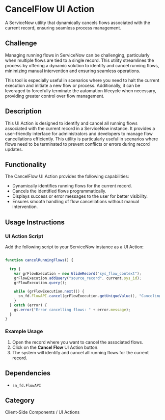 # CancelFlow UI Action

A ServiceNow utility that dynamically cancels flows associated with the current record, ensuring seamless process management.

## Challenge

Managing running flows in ServiceNow can be challenging, particularly when multiple flows are tied to a single record. This utility streamlines the process by offering a dynamic solution to identify and cancel running flows, minimizing manual intervention and ensuring seamless operations.

This tool is especially useful in scenarios where you need to halt the current execution and initiate a new flow or process. Additionally, it can be leveraged to forcefully terminate the automation lifecycle when necessary, providing greater control over flow management.

## Description

This UI Action is designed to identify and cancel all running flows associated with the current record in a ServiceNow instance. It provides a user-friendly interface for administrators and developers to manage flow cancellations efficiently. This utility is particularly useful in scenarios where flows need to be terminated to prevent conflicts or errors during record updates.

## Functionality

The CancelFlow UI Action provides the following capabilities:
- Dynamically identifies running flows for the current record.
- Cancels the identified flows programmatically.
- Displays success or error messages to the user for better visibility.
- Ensures smooth handling of flow cancellations without manual intervention.

## Usage Instructions

### UI Action Script

Add the following script to your ServiceNow instance as a UI Action:

```javascript

function cancelRunningFlows() {

  try {
    var grFlowExecution = new GlideRecord("sys_flow_context");
    grFlowExecution.addQuery("source_record", current.sys_id);
    grFlowExecution.query();

    while (grFlowExecution.next()) {
      sn_fd.FlowAPI.cancel(grFlowExecution.getUniqueValue(), "Canceling Flows");
    }
  } catch (error) {
    gs.error("Error cancelling flows: " + error.message);
  }
}


```

### Example Usage

1. Open the record where you want to cancel the associated flows.
2. Click on the **Cancel Flow** UI Action button.
3. The system will identify and cancel all running flows for the current record.


## Dependencies

- `sn_fd.FlowAPI`

## Category

Client-Side Components / UI Actions 
